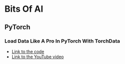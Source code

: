 # Bits Of AI

## PyTorch

### Load Data Like A Pro In PyTorch With TorchData
- [Link to the code](projects/torch-data-introduction/)
- [Link to the YouTube video](https://www.youtube.com/watch?v=Wr0SZ5BNmVk)

